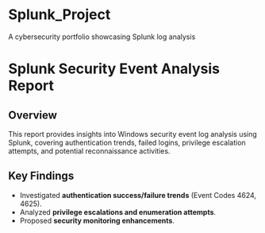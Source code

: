 # Splunk_Project
A cybersecurity portfolio showcasing Splunk log analysis

# Splunk Security Event Analysis Report
## Overview
This report provides insights into Windows security event log analysis using Splunk, covering authentication trends, failed logins, privilege escalation attempts, and potential reconnaissance activities.

## Key Findings
- Investigated **authentication success/failure trends** (Event Codes 4624, 4625).
- Analyzed **privilege escalations and enumeration attempts**.
- Proposed **security monitoring enhancements**.
